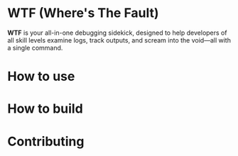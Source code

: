 # WTF (Where's The Fault)

**WTF** is your all-in-one debugging sidekick, designed to help developers of all skill levels examine logs, track outputs, and scream into the void—all with a single command.

# How to use

# How to build

# Contributing
